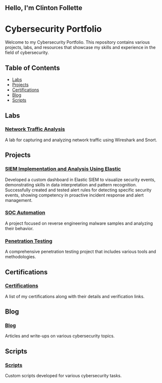 ## Hello, I'm Clinton Follette

# Cybersecurity Portfolio

Welcome to my Cybersecurity Portfolio. This repository contains various projects, labs, and resources that showcase my skills and experience in the field of cybersecurity.

## Table of Contents

- [Labs](#labs)
- [Projects](#projects)
- [Certifications](#certifications)
- [Blog](#blog)
- [Scripts](#scripts)

## Labs


### [Network Traffic Analysis](Labs/Network_Traffic_Analysis/README.md)

A lab for capturing and analyzing network traffic using Wireshark and Snort.

## Projects

### [SIEM Implementation and Analysis Using Elastic](Projects/SIEM/README.md)

Developed a custom dashboard in Elastic SIEM to visualize security events, demonstrating skills in data interpretation and pattern recognition.  Successfully created and tested alert rules for detecting specific security events, showing competency in proactive incident response and alert management.

### [SOC Automation](Projects/SOC_Automation/README.md)

A project focused on reverse engineering malware samples and analyzing their behavior.

### [Penetration Testing](Projects/Penetration_Testing/README.md)

A comprehensive penetration testing project that includes various tools and methodologies.

## Certifications

### [Certifications](Certifications/README.md)

A list of my certifications along with their details and verification links.

## Blog

### [Blog](Blog/README.md)

Articles and write-ups on various cybersecurity topics.

## Scripts

### [Scripts](Scripts/README.md)

Custom scripts developed for various cybersecurity tasks.


